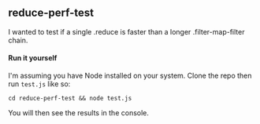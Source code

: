 ## reduce-perf-test

I wanted to test if a single .reduce is faster than a longer .filter-map-filter chain.

#### Run it yourself

I'm assuming you have Node installed on your system. Clone the repo then run `test.js` like so:

```
cd reduce-perf-test && node test.js
```

You will then see the results in the console.

<!-- [**Read the article on Medium.**]() -->
